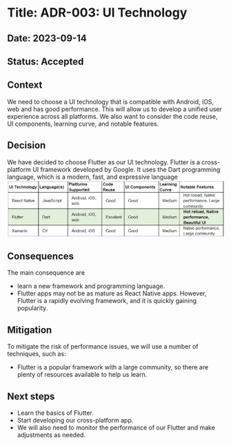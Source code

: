 # Title: ADR-003: UI Technology
## Date: 2023-09-14
## Status: Accepted

## Context
We need to choose a UI technology that is compatible with Android, iOS, web and has good performance. This will allow us to develop a unified user experience across all platforms.
We also want to consider the code reuse, UI components, learning curve, and notable features.
 
## Decision
We have decided to choose Flutter as our UI technology. Flutter is a cross-platform UI framework developed by Google. It uses the Dart programming language, which is a modern, fast, and expressive language
![UI Technology Comparison](../.media/UITechnologyComparison.PNG)
## Consequences
The main consequence are 
* learn a new framework and programming language. 
* Flutter apps may not be as mature as React Native apps. However, Flutter is a rapidly evolving framework, and it is quickly gaining popularity.

## Mitigation
To mitigate the risk of performance issues, we will use a number of techniques, such as:
* Flutter is a popular framework with a large community, so there are plenty of resources available to help us learn.

## Next steps
* Learn the basics of Flutter.
* Start developing our cross-platform app.
* We will also need to monitor the performance of our Flutter and make adjustments as needed.
